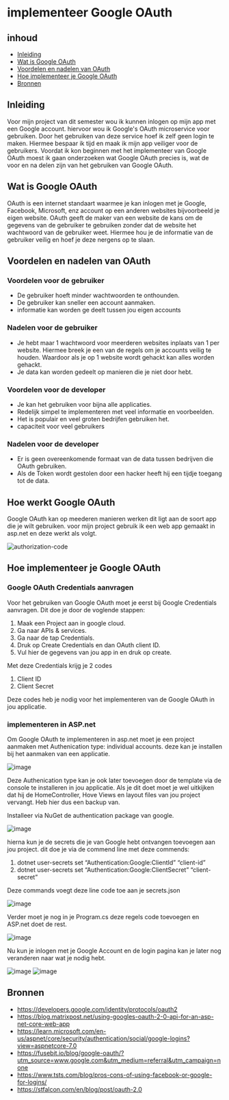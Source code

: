 # implementeer Google OAuth

## inhoud
- [Inleiding](https://github.com/davey2206/Portfolio_Semester_3/blob/main/Documentatie/Research/Research_Google_login.md#inleiding)
- [Wat is Google OAuth](https://github.com/davey2206/Portfolio_Semester_3/blob/main/Documentatie/Research/Research_Google_login.md#wat-is-google-oauth)
- [Voordelen en nadelen van OAuth](https://github.com/davey2206/Portfolio_Semester_3/blob/main/Documentatie/Research/Research_Google_login.md#voordelen-en-nadelen-van-oauth)
- [Hoe implementeer je Google OAuth](https://github.com/davey2206/Portfolio_Semester_3/blob/main/Documentatie/Research/Research_Google_login.md#hoe-implementeer-je-google-oauth)
- [Bronnen](https://github.com/davey2206/Portfolio_Semester_3/blob/main/Documentatie/Research/Research_Google_login.md#bronnen)

## Inleiding

Voor mijn project van dit semester wou ik kunnen inlogen op mijn app met een Google account. hiervoor wou ik Google's OAuth microservice voor gebruiken. 
Door het gebruiken van deze service hoef ik zelf geen login te maken. Hiermee bespaar ik tijd en maak ik mijn app veiliger voor de gebruikers. Voordat ik kon beginnen met het implementeer van Google OAuth moest ik gaan onderzoeken wat Google OAuth precies is, wat de voor en na delen zijn van het gebruiken van Google OAuth.

## Wat is Google OAuth

OAuth is een internet standaart waarmee je kan inlogen met je Google, Facebook, Microsoft, enz account op een anderen websites bijvoorbeeld je eigen website.
OAuth geeft de maker van een website de kans om de gegevens van de gebruiker te gebruiken zonder dat de website het wachtwoord van de gebruiker weet.
Hiermee hou je de informatie van de gebruiker veilig en hoef je deze nergens op te slaan.

## Voordelen en nadelen van OAuth

### Voordelen voor de gebruiker
- De gebruiker hoeft minder wachtwoorden te onthounden.
- De gebruiker kan sneller een account aanmaken.
- informatie kan worden ge deelt tussen jou eigen accounts

### Nadelen voor de gebruiker
- Je hebt maar 1 wachtwoord voor meerderen websites inplaats van 1 per website. Hiermee breek je een van de regels om je accounts veilig te houden. Waardoor als je op 1 website wordt gehackt kan alles worden gehackt.
- Je data kan worden gedeelt op manieren die je niet door hebt.

### Voordelen voor de developer
- Je kan het gebruiken voor bijna alle applicaties.
- Redelijk simpel te implementeren met veel informatie en voorbeelden.
- Het is populair en veel groten bedrijfen gebruiken het.
- capaciteit voor veel gebruikers

### Nadelen voor de developer
- Er is geen overeenkomende formaat van de data tussen bedrijven die OAuth gebruiken.
- Als de Token wordt gestolen door een hacker heeft hij een tijdje toegang tot de data.

## Hoe werkt Google OAuth

Google OAuth kan op meederen manieren werken dit ligt aan de soort app die je wilt gebruiken. voor mijn project gebruik ik een web app gemaakt in asp.net en deze werkt als volgt. 

![authorization-code](https://user-images.githubusercontent.com/39116329/203999336-b9f4633b-48e7-4dea-94b6-38642dde830e.png)

## Hoe implementeer je Google OAuth

### Google OAuth Credentials aanvragen
Voor het gebruiken van Google OAuth moet je eerst bij Google Credentials aanvragen. Dit doe je door de voglende stappen: 
1. Maak een Project aan in google cloud.
2. Ga naar APIs & services.
3. Ga naar de tap Credentials.
4. Druk op Create Credentials en dan OAuth client ID.
5. Vul hier de gegevens van jou app in en druk op create.

Met deze Credentials krijg je 2 codes

1. Client ID
2. Client Secret

Deze codes heb je nodig voor het implementeren van de Google OAuth in jou applicatie.

### implementeren in ASP.net

Om Google OAuth te implementeren in asp.net moet je een project aanmaken met Authenication type: individual accounts. deze kan je installen bij het aanmaken van een applicatie.

![image](https://user-images.githubusercontent.com/39116329/205499542-14f73396-c852-4740-93d5-e9e60b31e114.png)

Deze Authenication type kan je ook later toevoegen door de template via de console te installeren in jou applicatie. Als je dit doet moet je wel uitkijken dat hij de HomeController, Hove Views en layout files van jou project vervangt. Heb hier dus een backup van.

Installeer via NuGet de authentication package van google.

![image](https://user-images.githubusercontent.com/39116329/205501074-91c1d31b-4e39-4745-bd4c-2638c7b64a65.png)

hierna kun je de secrets die je van Google hebt ontvangen toevoegen aan jou project. dit doe je via de commend line met deze commends:
1. dotnet user-secrets set “Authentication:Google:ClientId” “client-id”
2. dotnet user-secrets set “Authentication:Google:ClientSecret” “client-secret”

Deze commands voegt deze line code toe aan je secrets.json

![image](https://user-images.githubusercontent.com/39116329/205500462-0ec7799b-f6e7-4292-9eca-410f77c4adf2.png)

Verder moet je nog in je Program.cs deze regels code toevoegen en ASP.net doet de rest.

![image](https://user-images.githubusercontent.com/39116329/205501339-a5c9ef16-65fe-4541-88bc-a3c68cd3f992.png)

Nu kun je inlogen met je Google Account en de login pagina kan je later nog veranderen naar wat je nodig hebt.

![image](https://user-images.githubusercontent.com/39116329/205501428-e67dbe22-2cfc-47ca-b08d-d0d584ac374b.png)
![image](https://user-images.githubusercontent.com/39116329/205501443-e7fdfd26-6714-4aee-a187-d9143753bf9a.png)


## Bronnen
- https://developers.google.com/identity/protocols/oauth2
- https://blog.matrixpost.net/using-googles-oauth-2-0-api-for-an-asp-net-core-web-app
- https://learn.microsoft.com/en-us/aspnet/core/security/authentication/social/google-logins?view=aspnetcore-7.0
- https://fusebit.io/blog/google-oauth/?utm_source=www.google.com&utm_medium=referral&utm_campaign=none
- https://www.tsts.com/blog/pros-cons-of-using-facebook-or-google-for-logins/
- https://stfalcon.com/en/blog/post/oauth-2.0
